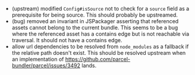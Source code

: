 - (upstream) modified `Config#isSource` not to check for a `source` field as a prerequisite for being source. This should probably be upstreamed.
- (bug) removed an invariant in JSPackager asserting that referenced assets cannot belong to the current bundle. This seems to be a bug where the referenced asset has a contains edge but is not reachable via traversal. It should not have a contains edge.
- allow url dependencies to be resolved from `node_modules` as a fallback if the relative path doesn't exist. This should be resolved upstream when an implementation of https://github.com/parcel-bundler/parcel/issues/3492 lands.
